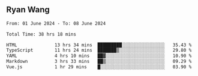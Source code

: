 ## Ryan Wang

<!--START_SECTION:waka-->

```txt
From: 01 June 2024 - To: 08 June 2024

Total Time: 38 hrs 18 mins

HTML              13 hrs 34 mins  █████████░░░░░░░░░░░░░░░░   35.43 %
TypeScript        11 hrs 24 mins  ███████▒░░░░░░░░░░░░░░░░░   29.80 %
YAML              4 hrs 10 mins   ██▓░░░░░░░░░░░░░░░░░░░░░░   10.90 %
Markdown          3 hrs 33 mins   ██▒░░░░░░░░░░░░░░░░░░░░░░   09.29 %
Vue.js            1 hr 29 mins    █░░░░░░░░░░░░░░░░░░░░░░░░   03.90 %
```

<!--END_SECTION:waka-->
